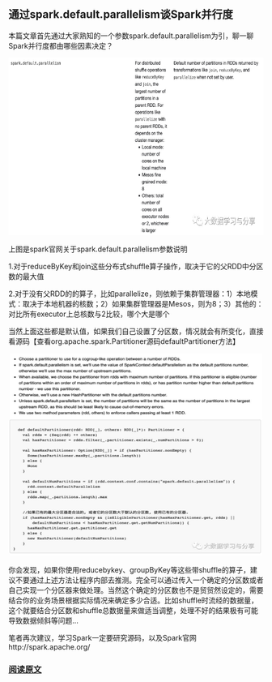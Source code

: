 ## 通过spark.default.parallelism谈Spark并行度


本篇文章首先通过大家熟知的一个参数spark.default.parallelism为引，聊一聊Spark并行度都由哪些因素决定？

<p align="center">
<img src="../../image/spark/spark_default_parallelism.jpg" width="600" height="350"/>
</p>

上图是spark官网关于spark.default.parallelism参数说明
    
1.对于reduceByKey和join这些分布式shuffle算子操作，取决于它的父RDD中分区数的最大值
    
2.对于没有父RDD的的算子，比如parallelize，则依赖于集群管理器：1）本地模式：取决于本地机器的核数；2）如果集群管理器是Mesos，则为8；3）其他的：对比所有executor上总核数与2比较，哪个大是哪个

当然上面这些都是默认值，如果我们自己设置了分区数，情况就会有所变化，直接看源码【查看org.apache.spark.Partitioner源码defaultPartitioner方法】

<p align="center">
<img src="../../image/spark/default_partitioner.jpg" width="500" height="400"/>
</p>

你会发现，如果你使用reducebykey、groupByKey等这些带shuffle的算子，建议不要通过上述方法让程序内部去推测。完全可以通过传入一个确定的分区数或者自己实现一个分区器来做处理。当然这个确定的分区数也不是贸贸然设定的，需要结合你的业务场景根据实际情况来确定多少合适。比如shuffle时流经的数据量，这个就要结合分区数和shuffle总数据量来做适当调整，处理不好的结果极有可能导致数据倾斜等问题...


笔者再次建议，学习Spark一定要研究源码，以及Spark官网http://spark.apache.org/


### [阅读原文](https://mp.weixin.qq.com/s/5Q66oerw6yStT-X607de-g)